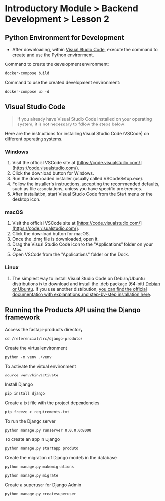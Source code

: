 ﻿
# Introductory Module > Backend Development > Lesson 2

## Python Environment for Development

- After downloading, within [Visual Studio Code](https://code.visualstudio.com/), execute the command to create and use the Python environment.

Command to create the development environment:

```
docker-compose build
```

Command to use the created development environment:

```
docker-compose up -d
```

## Visual Studio Code

> If you already have Visual Studio Code installed on your operating system, it is not necessary to follow the steps below.

Here are the instructions for installing Visual Studio Code (VSCode) on different operating systems.

### Windows

1. Visit the official VSCode site at [https://code.visualstudio.com/](https://code.visualstudio.com/).
2. Click the download button for Windows.
3. Run the downloaded installer (usually called VSCodeSetup.exe).
4. Follow the installer's instructions, accepting the recommended defaults, such as file associations, unless you have specific preferences.
5. After installation, start Visual Studio Code from the Start menu or the desktop icon.

### macOS

1. Visit the official VSCode site at [https://code.visualstudio.com/](https://code.visualstudio.com/).
2. Click the download button for macOS.
3. Once the .dmg file is downloaded, open it.
4. Drag the Visual Studio Code icon to the "Applications" folder on your Mac.
5. Open VSCode from the "Applications" folder or the Dock.

### Linux

1. The simplest way to install Visual Studio Code on Debian/Ubuntu distributions is to download and install the .deb package (64-bit)
   [Debian or Ubuntu](https://code.visualstudio.com/download). If you use another distribution, [you can find the official documentation with explanations and step-by-step installation here](https://code.visualstudio.com/docs/setup/linux).

## Running the Products API using the Django framework

Access the fastapi-products directory

```
cd /referencial/src/django-produtos
```

Create the virtual environment

```
python -m venv ./venv
```

To activate the virtual environment

```
source venv/bin/activate
```

Install Django

```
pip install django
```

Create a txt file with the project dependencies

```
pip freeze > requirements.txt
```

To run the Django server

```
python manage.py runserver 0.0.0.0:8000
```

To create an app in Django

```
python manage.py startapp produto
```

Create the migration of Django models in the database

```
python manage.py makemigrations
```

```
python manage.py migrate
```

Create a superuser for Django Admin

```
python manage.py createsuperuser
```